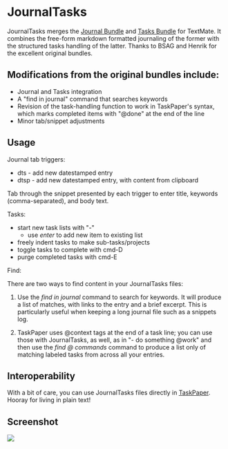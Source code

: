 JournalTasks
============

JournalTasks merges the [Journal Bundle](http://www.rousette.org.uk/blog/archives/2006/02/17/journal-textmate-plugin/) and [Tasks Bundle](http://henrik.nyh.se/2007/08/tasks-bundle) for TextMate. It combines the free-form markdown formatted journaling of the former with the  structured tasks handling of the latter. Thanks to BSAG and Henrik for the excellent  original bundles.



Modifications from the original bundles include:
------------------------------------------------

* Journal and Tasks integration
* A "find in journal" command that searches keywords
* Revision of the task-handling function to work in TaskPaper's syntax, which marks completed items with "@done" at the end of the line
* Minor tab/snippet adjustments

Usage
-----

Journal tab triggers:

* dts - add new datestamped entry
* dtsp - add new datestamped entry, with content from clipboard

Tab through the snippet presented by each trigger to enter title, keywords (comma-separated), and body text.

Tasks:

* start new task lists with "-"
  * use _enter_ to add new item to existing list
* freely indent tasks to make sub-tasks/projects
* toggle tasks to complete with cmd-D
* purge completed tasks with cmd-E

Find:

There are two ways to find content in your JournalTasks files:

1. Use the _find in journal_ command to search for keywords. It will produce a list of matches, with links to the entry and a brief excerpt. This is particularly useful when keeping a long journal file such as a snippets log.

2. TaskPaper uses @context tags at the end of a task line; you can use those with JournalTasks, as well, as in "- do something @work" and then use the _find @ commands_ command to produce a list only of matching labeled tasks from across all your entries.

Interoperability
----------------

With a bit of care, you can use JournalTasks files directly in [TaskPaper](http://www.hogbaysoftware.com/products/taskpaper). Hooray for living in plain text!

Screenshot
----------

![](http://www.schussman.com/images/135.jpg)

